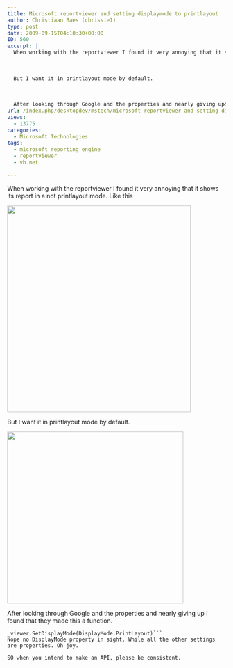 ```yaml
---
title: Microsoft reportviewer and setting displaymode to printlayout
author: Christiaan Baes (chrissie1)
type: post
date: 2009-09-15T04:10:30+00:00
ID: 560
excerpt: |
  When working with the reportviewer I found it very annoying that it shows its report in a not printlayout mode. Like this
  
   
  
  But I want it in printlayout mode by default.
  
   
  
  After looking through Google and the properties and nearly giving up&hellip;
url: /index.php/desktopdev/mstech/microsoft-reportviewer-and-setting-displ/
views:
  - 13775
categories:
  - Microsoft Technologies
tags:
  - microsoft reporting engine
  - reportviewer
  - vb.net

---
```

When working with the reportviewer I found it very annoying that it shows its report in a not printlayout mode. Like this

<div class="image_block">
  <img src="https://lessthandot.z19.web.core.windows.net/wp-content/uploads/blogs/DesktopDev/reportviewer/reportviewer1.jpg" alt="" title="" width="423" height="475" />
</div>

But I want it in printlayout mode by default.

<div class="image_block">
  <img src="https://lessthandot.z19.web.core.windows.net/wp-content/uploads/blogs/DesktopDev/reportviewer/reportviewer2.jpg" alt="" title="" width="406" height="395" />
</div>

After looking through Google and the properties and nearly giving up I found that they made this a function.

```vbnet
_viewer.SetDisplayMode(DisplayMode.PrintLayout)```
Nope no DisplayMode property in sight. While all the other settings are properties. Oh joy.

SO when you intend to make an API, please be consistent.